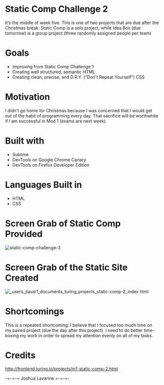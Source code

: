 # Static Comp Challenge 2

It’s the middle of week five. This is one of two projects that are due after the Christmas break. Static Comp is a solo project, while Idea Box (due tomorrow) is a group project (three randomly assigned people per team)

# Goals 
- Improving from Static Comp Challenge 1
- Creating well structured, semantic HTML
- Creating clean, precise, and D.R.Y. ("Don't Repeat Yourself") CSS

# Motivation

I didn't go home for Christmas because I was concerned that I would get out of the habit of programming every day. That sacrifice will be worthwhile if I am successful in Mod 1 (exams are next week).  

# Built with

- Sublime
- DevTools on Google Chrome Canary
- DevTools on Firefox Developer Edition

# Languages Built in 

- HTML
- CSS

# Screen Grab of Static Comp Provided

![static-comp-challenge-3](https://user-images.githubusercontent.com/40274984/50591386-9c0e5880-0e4c-11e9-88dd-b1119b0e38a9.jpg)

# Screen Grab of the Static Site Created

![_users_jlavar1_documents_turing_projects_static-comp-2_index html](https://user-images.githubusercontent.com/40274984/50591598-c3195a00-0e4d-11e9-8d0d-dbce33d9d4c9.png) 

# Shortcomings

This is a repeated shortcoming: I believe that I focused too much time on my paired project (due the day after this project). I need to do better time-boxing my work in order to spread my attention evenly on all of my tasks. 

# Credits

http://frontend.turing.io/projects/m1-static-comp-2.html

-=-=-= Joshua Lavarine =-=-=-
